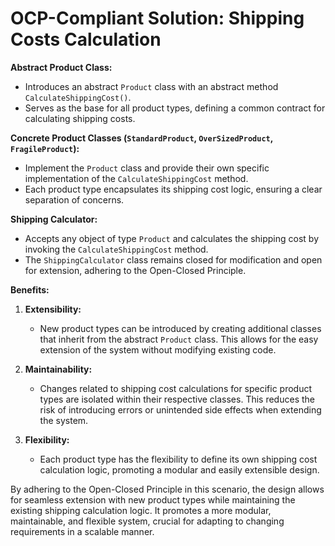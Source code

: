 # OCP-Compliant Solution: Shipping Costs Calculation

**Abstract Product Class:**

- Introduces an abstract `Product` class with an abstract method `CalculateShippingCost()`.
- Serves as the base for all product types, defining a common contract for calculating shipping costs.

**Concrete Product Classes (`StandardProduct`, `OverSizedProduct`, `FragileProduct`):**

- Implement the `Product` class and provide their own specific implementation of the `CalculateShippingCost` method.
- Each product type encapsulates its shipping cost logic, ensuring a clear separation of concerns.

**Shipping Calculator:**

- Accepts any object of type `Product` and calculates the shipping cost by invoking the `CalculateShippingCost` method.
- The `ShippingCalculator` class remains closed for modification and open for extension, adhering to the Open-Closed Principle.

**Benefits:**

1. **Extensibility:**
   - New product types can be introduced by creating additional classes that inherit from the abstract `Product` class. This allows for the easy extension of the system without modifying existing code.

2. **Maintainability:**
   - Changes related to shipping cost calculations for specific product types are isolated within their respective classes. This reduces the risk of introducing errors or unintended side effects when extending the system.

3. **Flexibility:**
   - Each product type has the flexibility to define its own shipping cost calculation logic, promoting a modular and easily extensible design.

By adhering to the Open-Closed Principle in this scenario, the design allows for seamless extension with new product types while maintaining the existing shipping calculation logic. It promotes a more modular, maintainable, and flexible system, crucial for adapting to changing requirements in a scalable manner.
